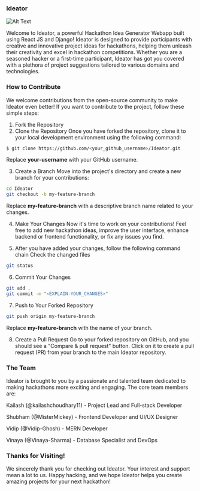 ### Ideator

![Alt Text](https://github.com/kailashchoudhary11/Ideator/assets/91741581/c85d09fa-69ee-475f-9284-2329e63fba7f)

Welcome to Ideator, a powerful Hackathon Idea Generator Webapp built using React JS and Django! Ideator is designed to provide participants with creative and innovative project ideas for hackathons, helping them unleash their creativity and excel in hackathon competitions. Whether you are a seasoned hacker or a first-time participant, Ideator has got you covered with a plethora of project suggestions tailored to various domains and technologies.

### How to Contribute

We welcome contributions from the open-source community to make Ideator even better! If you want to contribute to the project, follow these simple steps:

1. Fork the Repository
2. Clone the Repository
   Once you have forked the repository, clone it to your local development environment using the following command:

```sh
$ git clone https://github.com/<your_github_username>/Ideator.git
```

Replace **your-username** with your GitHub username.

3. Create a Branch
   Move into the project's directory and create a new branch for your contributions:

```sh
cd Ideator
git checkout -b my-feature-branch
```

Replace **my-feature-branch** with a descriptive branch name related to your changes.

4. Make Your Changes
   Now it's time to work on your contributions! Feel free to add new hackathon ideas, improve the user interface, enhance backend or frontend functionality, or fix any issues you find.

5. After you have added your changes, follow the following command chain
   Check the changed files

```sh
git status
```

6. Commit Your Changes

```sh
git add .
git commit -m "<EXPLAIN-YOUR_CHANGES>"
```

7. Push to Your Forked Repository

```sh
git push origin my-feature-branch
```

Replace **my-feature-branch** with the name of your branch.

8. Create a Pull Request
   Go to your forked repository on GitHub, and you should see a "Compare & pull request" button. Click on it to create a pull request (PR) from your branch to the main Ideator repository.

### The Team

Ideator is brought to you by a passionate and talented team dedicated to making hackathons more exciting and engaging. The core team members are:

<p> Kailash (@kailashchoudhary11) - Project Lead and Full-stack Developer</p>
<p>Shubham (@MisterMickey) - Frontend Developer and UI/UX Designer</p>
<p>Vidip (@Vidip-Ghosh) - MERN Developer</p>
<p>Vinaya (@Vinaya-Sharma) - Database Specialist and DevOps</p>

### Thanks for Visiting!

We sincerely thank you for checking out Ideator. Your interest and support mean a lot to us. Happy hacking, and we hope Ideator helps you create amazing projects for your next hackathon!
